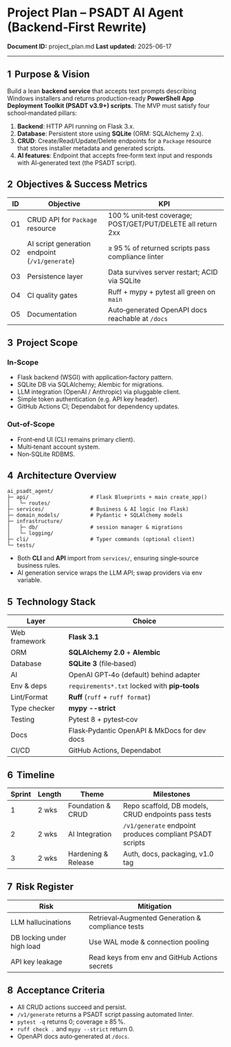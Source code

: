 # Project Plan – PSADT AI Agent (Backend‑First Rewrite)

**Document ID:** project_plan.md
**Last updated:** 2025-06-17

---

## 1 &nbsp;Purpose & Vision
Build a lean **backend service** that accepts text prompts describing Windows installers and returns production‑ready **PowerShell App Deployment Toolkit (PSADT v3.9+) scripts**.
The MVP must satisfy four school‑mandated pillars:

1. **Backend**: HTTP API running on Flask 3.x.
2. **Database**: Persistent store using **SQLite** (ORM: SQLAlchemy 2.x).
3. **CRUD**: Create/Read/Update/Delete endpoints for a `Package` resource that stores installer metadata and generated scripts.
4. **AI features**: Endpoint that accepts free‑form text input and responds with AI‑generated text (the PSADT script).

## 2 &nbsp;Objectives & Success Metrics

| ID | Objective | KPI |
|----|-----------|-----|
| O1 | CRUD API for `Package` resource | 100 % unit‑test coverage; POST/GET/PUT/DELETE all return 2xx |
| O2 | AI script generation endpoint (`/v1/generate`) | ≥ 95 % of returned scripts pass compliance linter |
| O3 | Persistence layer | Data survives server restart; ACID via SQLite |
| O4 | CI quality gates | Ruff + mypy + pytest all green on `main` |
| O5 | Documentation | Auto‑generated OpenAPI docs reachable at `/docs` |

## 3 &nbsp;Project Scope

### In‑Scope
* Flask backend (WSGI) with application‑factory pattern.
* SQLite DB via SQLAlchemy; Alembic for migrations.
* LLM integration (OpenAI / Anthropic) via pluggable client.
* Simple token authentication (e.g. API key header).
* GitHub Actions CI; Dependabot for dependency updates.

### Out‑of‑Scope
* Front‑end UI (CLI remains primary client).
* Multi‑tenant account system.
* Non‑SQLite RDBMS.

## 4 &nbsp;Architecture Overview

```
ai_psadt_agent/
├─ api/                    # Flask Blueprints + main create_app()
│   └─ routes/
├─ services/               # Business & AI logic (no Flask)
├─ domain_models/          # Pydantic + SQLAlchemy models
├─ infrastructure/
│   ├─ db/                 # session manager & migrations
│   └─ logging/
├─ cli/                    # Typer commands (optional client)
└─ tests/
```

* Both **CLI** and **API** import from `services/`, ensuring single‑source business rules.
* AI generation service wraps the LLM API; swap providers via env variable.

## 5 &nbsp;Technology Stack

| Layer | Choice |
|-------|--------|
| Web framework | **Flask 3.1** |
| ORM | **SQLAlchemy 2.0** + **Alembic** |
| Database | **SQLite 3** (file‑based) |
| AI | OpenAI GPT‑4o (default) behind adapter |
| Env & deps | `requirements*.txt` locked with **pip‑tools** |
| Lint/Format | **Ruff** (`ruff` + `ruff format`) |
| Type checker | **mypy --strict** |
| Testing | Pytest 8 + pytest‑cov |
| Docs | Flask‑Pydantic OpenAPI & MkDocs for dev docs |
| CI/CD | GitHub Actions, Dependabot |

## 6 &nbsp;Timeline

| Sprint | Length | Theme | Milestones |
|--------|--------|-------|------------|
| 1 | 2 wks | Foundation & CRUD | Repo scaffold, DB models, CRUD endpoints pass tests |
| 2 | 2 wks | AI Integration | `/v1/generate` endpoint produces compliant PSADT scripts |
| 3 | 2 wks | Hardening & Release | Auth, docs, packaging, v1.0 tag |

## 7 &nbsp;Risk Register

| Risk | Mitigation |
|------|------------|
| LLM hallucinations | Retrieval‑Augmented Generation & compliance tests |
| DB locking under high load | Use WAL mode & connection pooling |
| API key leakage | Read keys from env and GitHub Actions secrets |

## 8 &nbsp;Acceptance Criteria

* All CRUD actions succeed and persist.
* `/v1/generate` returns a PSADT script passing automated linter.
* `pytest -q` returns 0; coverage ≥ 85 %.
* `ruff check .` and `mypy --strict` return 0.
* OpenAPI docs auto‑generated at `/docs`.
